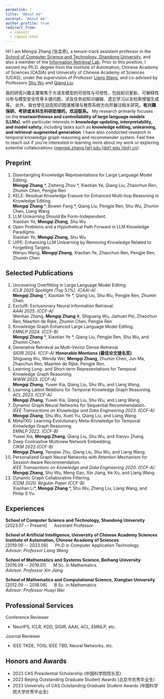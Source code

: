 ```yaml
---
permalink: /
title: "About me"
excerpt: "About me"
author_profile: true
redirect_from: 
  - /about/
  - /about.html
---
```


Hi! I am Mengqi Zhang (张孟奇), a tenure-track assistant professor in the [School of Computer Science and Technology, Shandong University](https://www.cs.sdu.edu.cn/),
and also a member of the [Information Retrieval Lab](https://ir.sdu.edu.cn/index_en.htm). Prior to this position, I earned my 
Ph.D. degree from the Institute of Automation, Chinese Academy of Sciences (CASIA) and University of Chinese Academy of Sciences (UCAS), under the supervision of Professor 
[Liang Wang](https://scholar.google.com.hk/citations?user=8kzzUboAAAAJ&hl=zh-CN), and co-advised by 
Professors [Shu Wu](https://scholar.google.com.hk/citations?user=qVge6YYAAAAJ&hl=zh-CN) and 
[Qiang Liu](https://scholar.google.com.hk/citations?user=D-lKLcMAAAAJ&hl=zh-CN). 

我的研究兴趣主要聚焦于大语言模型的可信性与可控性，包括知识更新、可解释性分析与模型安全性等关键问题，涉及任务如知识编辑、遗忘学习以及检索增强生成等。
此外，我也曾在动态知识图谱推理与推荐系统方向开展过相关研究。**有兴趣保研、考研或本科生科研助理的，欢迎联系。** My research primarily focuses on the **trustworthiness and controllability of large language models (LLMs)**, 
with particular interests in **knowledge updating, interpretability, and model safety**, including tasks such as **knowledge editing, unlearning, and retrieval-augmented generation**. 
I have also conducted research in temporal knowledge graph reasoning and recommender system. Feel free to reach out if you're interested in learning more about my work 
or exploring potential collaborations ([mengqi.zhang [at] sdu [dot] edu [dot] cn](mailto:mengqi.zhang@sdu.edu.cn)). 


Preprint
------
1. Disentangling Knowledge Representations for Large Language Model Editing. <br>
   **Mengqi Zhang** *, Zisheng Zhou *, Xiaotian Ye, Qiang Liu, Zhaochun Ren, Zhumin Chen, Pengjie Ren
2. KELE: Residual Knowledge Erasure for Enhanced Multi-hop Reasoning in Knowledge Editing.<br>
   **Mengqi Zhang** *, Bowen Fang *, Qiang Liu, Pengjie Ren, Shu Wu, Zhumin Chen, Liang Wang
3. LLM Unlearning Should Be Form-Independent. <br>
   Xiaotian Ye, **Mengqi Zhang**, Shu Wu
4. Open Problems and a Hypothetical Path Forward in LLM Knowledge Paradigms. <br>
   Xiaotian Ye, **Mengqi Zhang**, Shu Wu
5. UIPE: Enhancing LLM Unlearning by Removing Knowledge Related to Forgetting Targets. <br>
   Wenyu Wang, **Mengqi Zhang**, Xiaotian Ye, Zhaochun Ren, Pengjie Ren, Zhumin Chen


Selected Publications 
------
1. Uncovering Overfitting in Large Language Model Editing.<br>
   *ICLR 2025 Spotlight (Top 5.1%). (CAAI-A)* <br>
   **Mengqi Zhang** *, Xiaotian Ye *, Qiang Liu, Shu Wu, Pengjie Ren, Zhumin Chen
2. ExcluIR: Exclusionary Neural Information Retrieval.<br>
   *AAAI 2025. (CCF-A)* <br>
   Wenhao Zhang, **Mengqi Zhang** #, Shiguang Wu, Jiahuan Pei, Zhaochun Ren, Maarten de Rijke, Zhumin Chen, Pengjie Ren
3. Knowledge Graph Enhanced Large Language Model Editing.<br>
   *EMNLP 2024. (CCF-B)* <br>
   **Mengqi Zhang** *, Xiaotian Ye *, Qiang Liu, Pengjie Ren, Shu Wu, and Zhumin Chen.
4. Generative Retrieval as Multi-Vector Dense Retrieval.<br>
   *SIGIR 2024. (CCF-A)* **Honorable Mentions (最佳论文提名奖)** <br> 
   Shiguang Wu, Wenda Wei, **Mengqi Zhang**, Zhumin Chen, Jun Ma, Zhaochun Ren, Maarten de Rijke, Pengjie Ren.
5. Learning Long- and Short-term Representations for Temporal Knowledge Graph Reasoning.<br>
   *WWW 2023. (CCF-A)* <br> 
   **Mengqi Zhang**, Yuwei Xia, Qiang Liu, Shu Wu, and Liang Wang.
6. Learning Latent Relations for Temporal Knowledge Graph Reasoning.<br>
   *ACL 2023. (CCF-A)* <br>
   **Mengqi Zhang**, Yuwei Xia, Qiang Liu, Shu Wu, and Liang Wang. 
7. Dynamic Graph Neural Networks for Sequential Recommendation.<br>
   *IEEE Transactions on Knowledge and Data Engineering 2023. (CCF-A)*<br>
   **Mengqi Zhang**, Shu Wu, Xueli Yu, Qiang Liu, and Liang Wang.
8. MetaTKG: Learning Evolutionary Meta-Knowledge for Temporal Knowledge Graph Reasoning.<br>
   *EMNLP 2022. (CCF-B)* <br>
   Yuwei Xia, **Mengqi Zhang**, Qiang Liu, Shu Wu, and Xiaoyu Zhang.
9. Deep Contrastive Multiview Network Embedding.<br> 
   *CIKM 2022.(CCF-B)*<br>
   **Mengqi Zhang**, Yanqiao Zhu, Qiang Liu, Shu Wu, and Liang Wang.
10. Personalized Graph Neural Networks with Attention Mechanism for Session-Aware Recommendation.<br>
    *IEEE Transactions on Knowledge and Data Engineering 2020. (CCF-A)*<br>
    **Mengqi Zhang**, Shu Wu, Meng Gao, Xin Jiang, Ke Xu, and Liang Wang.
11. Dynamic Graph Collaborative Filtering.<br>
    *ICDM 2020. Regular Paper (CCF-B)*<br>
    Xiaohan Li*, **Mengqi Zhang** *, Shu Wu, Zheng Liu, Liang Wang, and Philip S Yu.


Experiences
------

**School of Computer Science and Technology, Shandong University**<br>
[2023.07 -- Present] &nbsp;&nbsp;&nbsp;&nbsp; Assistant Professor 


**School of Artificial Intelligence, University of Chinese Academy Sciences**  
**Institute of Automation, Chinese Academy of Sciences**  
[2019.09 -- 2023.06] &nbsp;&nbsp;&nbsp;&nbsp;  Ph.D in Computer Application Technology  
*Advisor: Professor Liang Wang*  

**School of Mathematics and Systems Science, Beihang University**  
[2016.09 -- 2019.01] &nbsp;&nbsp;&nbsp;&nbsp; M.Sc. in Mathematics<br>
*Advisor: Professor Xin Jiang*  

**School of Mathematics and Computational Science, Xiangtan University**  
[2012.09 -- 2016.06] &nbsp;&nbsp;&nbsp;&nbsp; B.Sc. in Mathematics<br>
*Advisor: Professor Huayi Wei*  


Professional Services
------

Conference Reviewer
* NeurIPS, ICLR, KDD, SIGIR, AAAI, ACL, EMNLP, etc.

Journal Reviewer
* IEEE TKDE, TOIS, IEEE TBD, Neural Networks, etc.

Honors and Awards
------
* 2023 CAS Presidential Scholarship (中国科学院院长奖)
* 2023 Beijing Outstanding Graduate Student Awards (北京市优秀毕业生)
* 2023 University of CAS Outstanding Graduate Student Awards (中国科学院大学优秀毕业生)




